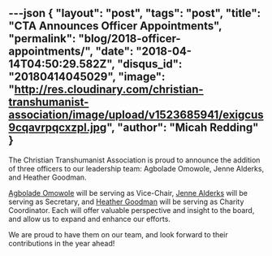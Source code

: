 ---json
{
	"layout": "post",
	"tags": "post",
    "title": "CTA Announces Officer Appointments",
    "permalink": "blog/2018-officer-appointments/",
    "date": "2018-04-14T04:50:29.582Z",
    "disqus_id": "20180414045029",
    "image":  "http://res.cloudinary.com/christian-transhumanist-association/image/upload/v1523685941/exigcus9cqavrpqcxzpl.jpg",
    "author": "Micah Redding"
}
---
The Christian Transhumanist Association is proud to announce the addition of three officers to our leadership team: Agbolade Omowole, Jenne Alderks, and Heather Goodman. 

[Agbolade Omowole](https://www.christiantranshumanism.org/users/287) will be serving as Vice-Chair, [Jenne Alderks](https://www.christiantranshumanism.org/users/274) will be serving as Secretary, and [Heather Goodman](https://www.christiantranshumanism.org/users/291) will be serving as Charity Coordinator. Each will offer valuable perspective and insight to the board, and allow us to expand and enhance our efforts.

We are proud to have them on our team, and look forward to their contributions in the year ahead!

